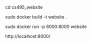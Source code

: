 cd cs495_website

sudo docker build -t website .

sudo docker run -p 8000:8000 website

http://localhost:8000/